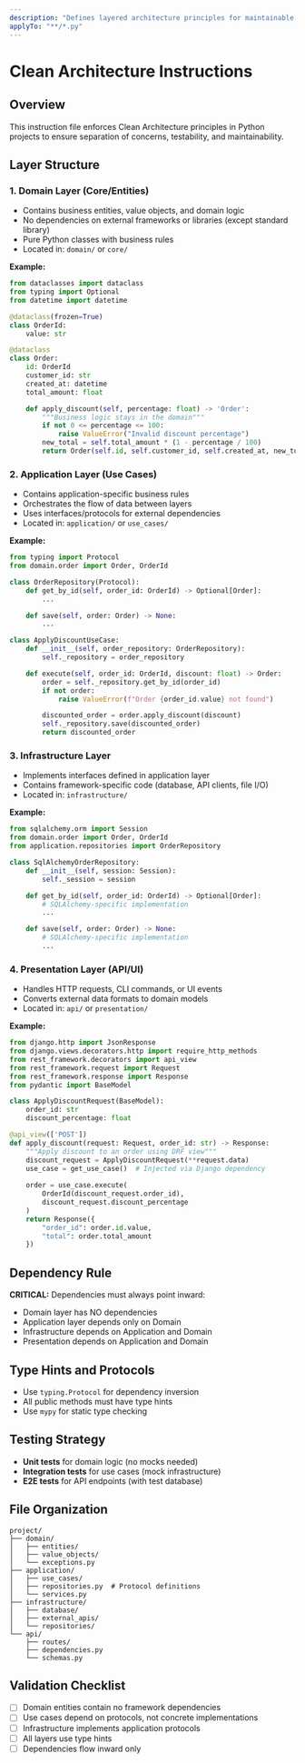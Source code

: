 ```yaml
---
description: "Defines layered architecture principles for maintainable Python applications"
applyTo: "**/*.py"
---
```


# Clean Architecture Instructions

## Overview

This instruction file enforces Clean Architecture principles in Python projects to ensure separation of concerns, testability, and maintainability.

## Layer Structure

### 1. Domain Layer (Core/Entities)

- Contains business entities, value objects, and domain logic
- No dependencies on external frameworks or libraries (except standard library)
- Pure Python classes with business rules
- Located in: `domain/` or `core/`

**Example:**

```python
from dataclasses import dataclass
from typing import Optional
from datetime import datetime

@dataclass(frozen=True)
class OrderId:
    value: str

@dataclass
class Order:
    id: OrderId
    customer_id: str
    created_at: datetime
    total_amount: float

    def apply_discount(self, percentage: float) -> 'Order':
        """Business logic stays in the domain"""
        if not 0 <= percentage <= 100:
            raise ValueError("Invalid discount percentage")
        new_total = self.total_amount * (1 - percentage / 100)
        return Order(self.id, self.customer_id, self.created_at, new_total)
```

### 2. Application Layer (Use Cases)

- Contains application-specific business rules
- Orchestrates the flow of data between layers
- Uses interfaces/protocols for external dependencies
- Located in: `application/` or `use_cases/`

**Example:**

```python
from typing import Protocol
from domain.order import Order, OrderId

class OrderRepository(Protocol):
    def get_by_id(self, order_id: OrderId) -> Optional[Order]:
        ...

    def save(self, order: Order) -> None:
        ...

class ApplyDiscountUseCase:
    def __init__(self, order_repository: OrderRepository):
        self._repository = order_repository

    def execute(self, order_id: OrderId, discount: float) -> Order:
        order = self._repository.get_by_id(order_id)
        if not order:
            raise ValueError(f"Order {order_id.value} not found")

        discounted_order = order.apply_discount(discount)
        self._repository.save(discounted_order)
        return discounted_order
```

### 3. Infrastructure Layer

- Implements interfaces defined in application layer
- Contains framework-specific code (database, API clients, file I/O)
- Located in: `infrastructure/`

**Example:**

```python
from sqlalchemy.orm import Session
from domain.order import Order, OrderId
from application.repositories import OrderRepository

class SqlAlchemyOrderRepository:
    def __init__(self, session: Session):
        self._session = session

    def get_by_id(self, order_id: OrderId) -> Optional[Order]:
        # SQLAlchemy-specific implementation
        ...

    def save(self, order: Order) -> None:
        # SQLAlchemy-specific implementation
        ...
```

### 4. Presentation Layer (API/UI)

- Handles HTTP requests, CLI commands, or UI events
- Converts external data formats to domain models
- Located in: `api/` or `presentation/`

**Example:**

```python
from django.http import JsonResponse
from django.views.decorators.http import require_http_methods
from rest_framework.decorators import api_view
from rest_framework.request import Request
from rest_framework.response import Response
from pydantic import BaseModel

class ApplyDiscountRequest(BaseModel):
    order_id: str
    discount_percentage: float

@api_view(['POST'])
def apply_discount(request: Request, order_id: str) -> Response:
    """Apply discount to an order using DRF view"""
    discount_request = ApplyDiscountRequest(**request.data)
    use_case = get_use_case()  # Injected via Django dependency
    
    order = use_case.execute(
        OrderId(discount_request.order_id),
        discount_request.discount_percentage
    )
    return Response({
        "order_id": order.id.value, 
        "total": order.total_amount
    })
```

## Dependency Rule

**CRITICAL:** Dependencies must always point inward:

- Domain layer has NO dependencies
- Application layer depends only on Domain
- Infrastructure depends on Application and Domain
- Presentation depends on Application and Domain

## Type Hints and Protocols

- Use `typing.Protocol` for dependency inversion
- All public methods must have type hints
- Use `mypy` for static type checking

## Testing Strategy

- **Unit tests** for domain logic (no mocks needed)
- **Integration tests** for use cases (mock infrastructure)
- **E2E tests** for API endpoints (with test database)

## File Organization

```
project/
├── domain/
│   ├── entities/
│   ├── value_objects/
│   └── exceptions.py
├── application/
│   ├── use_cases/
│   ├── repositories.py  # Protocol definitions
│   └── services.py
├── infrastructure/
│   ├── database/
│   ├── external_apis/
│   └── repositories/
└── api/
    ├── routes/
    ├── dependencies.py
    └── schemas.py
```

## Validation Checklist

- [ ] Domain entities contain no framework dependencies
- [ ] Use cases depend on protocols, not concrete implementations
- [ ] Infrastructure implements application protocols
- [ ] All layers use type hints
- [ ] Dependencies flow inward only

